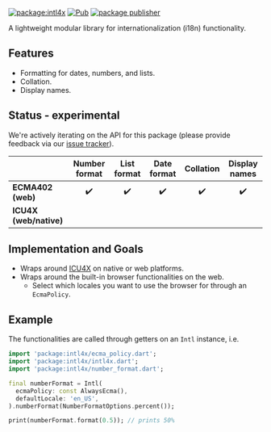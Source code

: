 [![package:intl4x](https://github.com/dart-lang/i18n/actions/workflows/intl4x.yml/badge.svg)](https://github.com/dart-lang/i18n/actions/workflows/intl4x.yml)
[![Pub](https://img.shields.io/pub/v/intl4x.svg)](https://pub.dev/packages/intl4x)
[![package publisher](https://img.shields.io/pub/publisher/intl4x.svg)](https://pub.dev/packages/intl4x/publisher)

A lightweight modular library for internationalization (i18n) functionality.

## Features

* Formatting for dates, numbers, and lists. 
* Collation.
* Display names.

## Status - experimental

We're actively iterating on the API for this package (please provide feedback
via our [issue tracker](https://github.com/dart-lang/i18n/issues)).

|   | Number format  | List format  | Date format  | Collation  | Display names |
|---|:---:|:---:|:---:|:---:|:---:|
| **ECMA402 (web)** | :heavy_check_mark: | :heavy_check_mark: | :heavy_check_mark: | :heavy_check_mark: | :heavy_check_mark: |
| **ICU4X (web/native)**  |   |   |   |   |   | 

## Implementation and Goals

* Wraps around [ICU4X](https://github.com/unicode-org/icu4x) on native or web
  platforms.
* Wraps around the built-in browser functionalities on the web.
    * Select which locales you want to use the browser for through an `EcmaPolicy`.

## Example

The functionalities are called through getters on an `Intl` instance, i.e.

```dart
import 'package:intl4x/ecma_policy.dart';
import 'package:intl4x/intl4x.dart';
import 'package:intl4x/number_format.dart';

final numberFormat = Intl(
  ecmaPolicy: const AlwaysEcma(),
  defaultLocale: 'en_US',
).numberFormat(NumberFormatOptions.percent());

print(numberFormat.format(0.5)); // prints 50%
```
